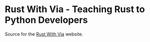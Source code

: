 # Rust With Via - Teaching Rust to Python Developers
Source for the [Rust With Via](https://tomshlomo.github.io/rust-with-via/index.html) website. 
